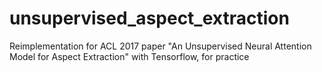 # unsupervised_aspect_extraction
Reimplementation for ACL 2017 paper "An Unsupervised Neural Attention Model for Aspect Extraction" with Tensorflow, for practice
